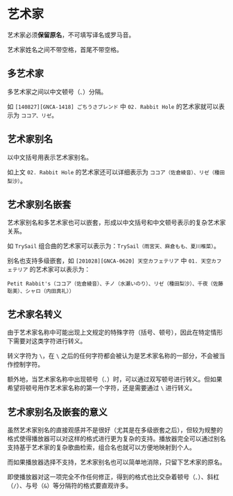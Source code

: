 # 艺术家

艺术家必须**保留原名**，不可填写译名或罗马音。

艺术家姓名之间不带空格，首尾不带空格。

## 多艺术家

多艺术家之间以中文顿号（`、`）分隔。

如 `[140827][GNCA-1418] ごちうさブレンド` 中 `02. Rabbit Hole` 的艺术家就可以表示为 `ココア、リゼ`。

## 艺术家别名

以中文括号用表示艺术家别名。

如上文 `02. Rabbit Hole` 的艺术家还可以详细表示为 `ココア（佐倉綾音）、リゼ（種田梨沙）`。

## 艺术家别名嵌套

艺术家别名和多艺术家也可以嵌套，形成以中文括号和中文顿号表示的复杂艺术家关系。

如 `TrySail` 组合曲的艺术家可以表示为：`TrySail（雨宮天、麻倉もも、夏川椎菜）`。

别名也支持多级嵌套，如 `[201028][GNCA-0620] 天空カフェテリア` 中 `01. 天空カフェテリア` 的艺术家可以表示为：

```
Petit Rabbit's（ココア（佐倉綾音）、チノ（水瀬いのり）、リゼ（種田梨沙）、千夜（佐藤聡美）、シャロ（内田真礼））
```

## 艺术家名转义

由于艺术家名称中可能出现上文规定的特殊字符（括号、顿号），因此在特定情形下需要对这类字符进行转义。

转义字符为 `\`，在 `\` 之后的任何字符都会被认为是艺术家名称的一部分，不会被当作控制字符。

额外地，当艺术家名称中出现顿号（`、`）时，可以通过双写顿号进行转义。但如果希望将顿号用作艺术家名称的第一个字符，还是需要通过 `\` 进行转义。

## 艺术家别名及嵌套的意义

虽然艺术家别名的直接观感并不是很好（尤其是在多级嵌套之后），但较为规整的格式使得播放器可以对这样的格式进行更为复杂的支持。播放器完全可以通过别名支持基于艺术家的复杂歌曲检索，组合名也就可以方便地映射到个人。

而如果播放器选择不支持，艺术家别名也可以简单地消除，只留下艺术家的原名。

即使播放器对这一项完全不作任何修正，得到的格式也比交杂着顿号（`、`）、斜杠（`/`）、与号（`&`）等分隔符的格式要直观许多。
